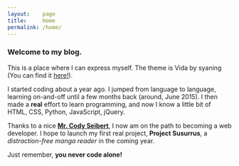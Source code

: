 ```yaml
---
layout:    page
title:     Home
permalink: /home/
---
```


### Welcome to my blog.

This is a place where I can express myself. The theme is Vida by syaning (You can find it  [here!](http://github.com/syaning/vida)).

I started coding about a year ago. I jumped from language to language, learning on-and-off until a few months back (around, June 2015). I then made a **real** effort to learn programming, and now I know a little bit of HTML, CSS, Python, JavaScript, jQuery.

Thanks to a nice [**Mr. Cody Seibert**](https://github.com/codyseibert), I now am on the path to becoming a web developer. I hope to launch my first real project, **Project Susurrus**, a *distraction-free manga reader* in the coming year.

Just remember, **you never code alone!**
